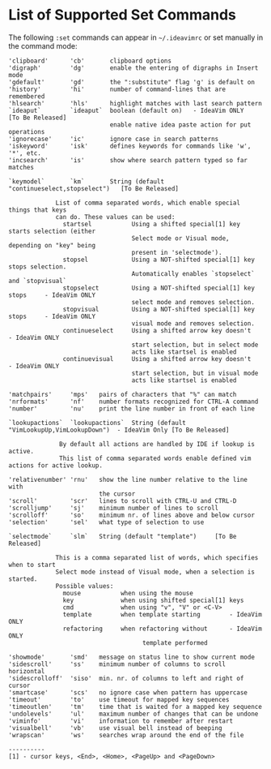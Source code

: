 List of Supported Set Commands
==============================

The following `:set` commands can appear in `~/.ideavimrc` or set manually in the command mode:

    'clipboard'      'cb'       clipboard options
    'digraph'        'dg'       enable the entering of digraphs in Insert mode
    'gdefault'       'gd'       the ":substitute" flag 'g' is default on
    'history'        'hi'       number of command-lines that are remembered
    'hlsearch'       'hls'      highlight matches with last search pattern
    `ideaput`        `ideaput`  boolean (default on)   - IdeaVim ONLY         [To Be Released]
                                enable native idea paste action for put operations
    'ignorecase'     'ic'       ignore case in search patterns
    'iskeyword'      'isk'      defines keywords for commands like 'w', '*', etc.
    'incsearch'      'is'       show where search pattern typed so far matches
    
    `keymodel`       `km`       String (default "continueselect,stopselect")   [To Be Released]

                 List of comma separated words, which enable special things that keys
                 can do. These values can be used:
                   startsel           Using a shifted special[1] key starts selection (either
                                      Select mode or Visual mode, depending on "key" being
                                      present in 'selectmode').
                   stopsel            Using a NOT-shifted special[1] key stops selection.
                                      Automatically enables `stopselect` and `stopvisual`
                   stopselect         Using a NOT-shifted special[1] key stops     - IdeaVim ONLY
                                      select mode and removes selection.
                   stopvisual         Using a NOT-shifted special[1] key stops     - IdeaVim ONLY
                                      visual mode and removes selection.
                   continueselect     Using a shifted arrow key doesn't       - IdeaVim ONLY
                                      start selection, but in select mode
                                      acts like startsel is enabled
                   continuevisual     Using a shifted arrow key doesn't       - IdeaVim ONLY
                                      start selection, but in visual mode
                                      acts like startsel is enabled
    
    'matchpairs'     'mps'   pairs of characters that "%" can match
    'nrformats'      'nf'    number formats recognized for CTRL-A command
    'number'         'nu'    print the line number in front of each line
    
    `lookupactions`  `lookupactions`  String (default "VimLookupUp,VimLookupDown")  - IdeaVim Only [To Be Released]
             
                  By default all actions are handled by IDE if lookup is active.
                  This list of comma separated words enable defined vim actions for active lookup.
    
    'relativenumber' 'rnu'   show the line number relative to the line with
                             the cursor
    'scroll'         'scr'   lines to scroll with CTRL-U and CTRL-D
    'scrolljump'     'sj'    minimum number of lines to scroll
    'scrolloff'      'so'    minimum nr. of lines above and below cursor
    'selection'      'sel'   what type of selection to use

    `selectmode`     `slm`   String (default "template")     [To Be Released]

                 This is a comma separated list of words, which specifies when to start
                 Select mode instead of Visual mode, when a selection is started.
                 Possible values:
                   mouse           when using the mouse
                   key             when using shifted special[1] keys
                   cmd             when using "v", "V" or <C-V>
                   template        when template starting        - IdeaVim ONLY
                   refactoring     when refactoring without      - IdeaVim ONLY
                                         template performed

    'showmode'       'smd'   message on status line to show current mode
    'sidescroll'     'ss'    minimum number of columns to scroll horizontal
    'sidescrolloff'  'siso'  min. nr. of columns to left and right of cursor
    'smartcase'      'scs'   no ignore case when pattern has uppercase
    'timeout'        'to'    use timeout for mapped key sequences
    'timeoutlen'     'tm'    time that is waited for a mapped key sequence
    'undolevels'     'ul'    maximum number of changes that can be undone
    'viminfo'        'vi'    information to remember after restart
    'visualbell'     'vb'    use visual bell instead of beeping
    'wrapscan'       'ws'    searches wrap around the end of the file

    ----------
    [1] - cursor keys, <End>, <Home>, <PageUp> and <PageDown>